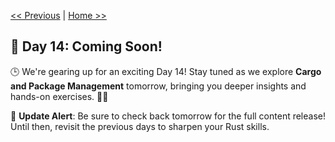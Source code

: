 [<< Previous](../13_Testing/13_testing.md) | [Home >>](../README.md#-day-1---introduction-to-rust)

## 🚀 Day 14: Coming Soon!

🕒 We're gearing up for an exciting Day 14! Stay tuned as we explore **Cargo and Package Management** tomorrow, bringing you deeper insights and hands-on exercises. 🔧✨

🔔 **Update Alert**: Be sure to check back tomorrow for the full content release! Until then, revisit the previous days to sharpen your Rust skills. 
